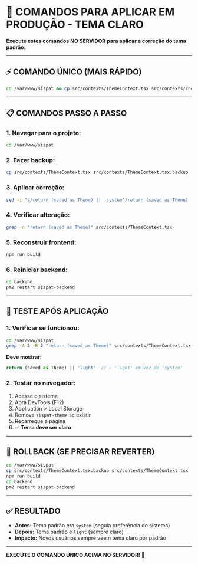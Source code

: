 # 🚀 COMANDOS PARA APLICAR EM PRODUÇÃO - TEMA CLARO

**Execute estes comandos NO SERVIDOR para aplicar a correção do tema padrão:**

---

## ⚡ COMANDO ÚNICO (MAIS RÁPIDO)

```bash
cd /var/www/sispat && cp src/contexts/ThemeContext.tsx src/contexts/ThemeContext.tsx.backup && sed -i "s/return (saved as Theme) || 'system'/return (saved as Theme) || 'light'/g" src/contexts/ThemeContext.tsx && npm run build && cd backend && pm2 restart sispat-backend
```

---

## 📋 COMANDOS PASSO A PASSO

### **1. Navegar para o projeto:**
```bash
cd /var/www/sispat
```

### **2. Fazer backup:**
```bash
cp src/contexts/ThemeContext.tsx src/contexts/ThemeContext.tsx.backup
```

### **3. Aplicar correção:**
```bash
sed -i "s/return (saved as Theme) || 'system'/return (saved as Theme) || 'light'/g" src/contexts/ThemeContext.tsx
```

### **4. Verificar alteração:**
```bash
grep -n "return (saved as Theme)" src/contexts/ThemeContext.tsx
```

### **5. Reconstruir frontend:**
```bash
npm run build
```

### **6. Reiniciar backend:**
```bash
cd backend
pm2 restart sispat-backend
```

---

## 🧪 TESTE APÓS APLICAÇÃO

### **1. Verificar se funcionou:**
```bash
cd /var/www/sispat
grep -A 2 -B 2 "return (saved as Theme)" src/contexts/ThemeContext.tsx
```

**Deve mostrar:**
```typescript
return (saved as Theme) || 'light'  // ← 'light' em vez de 'system'
```

### **2. Testar no navegador:**
1. Acesse o sistema
2. Abra DevTools (F12)
3. Application > Local Storage
4. Remova `sispat-theme` se existir
5. Recarregue a página
6. ✅ **Tema deve ser claro**

---

## 🔄 ROLLBACK (SE PRECISAR REVERTER)

```bash
cd /var/www/sispat
cp src/contexts/ThemeContext.tsx.backup src/contexts/ThemeContext.tsx
npm run build
cd backend
pm2 restart sispat-backend
```

---

## ✅ RESULTADO

- **Antes:** Tema padrão era `system` (seguia preferência do sistema)
- **Depois:** Tema padrão é `light` (sempre claro)
- **Impacto:** Novos usuários sempre veem tema claro por padrão

---

**EXECUTE O COMANDO ÚNICO ACIMA NO SERVIDOR! 🚀**
